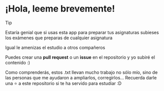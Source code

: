 # ¡Hola, leeme brevemente!

> [!Tip]
> Estaría genial que si usas esta app para preparar tus asignaturas subieses los exámenes que preparas de cualquier asignatura
>
> Igual le amenizas el estudio a otros compañeros
>
> Puedes crear una **pull request** o un **issue** en el repositorio y yo subiré el contenido :)

Como comprenderás, estos .txt llevan mucho trabajo no sólo mío, sino de las personas que me ayudaron a ampliarlos, corregirlos...
Recuerda darle una ⭐ a este repositorio si te ha servido para estudiar :D
